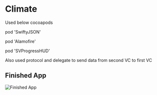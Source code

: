 # Climate

Used below cocoapods

  pod 'SwiftyJSON'
  
  pod 'Alamofire'
  
  pod 'SVProgressHUD'
  
 Also used protocol and delegate to send data from second VC to first VC

## Finished App
![Finished App](https://github.com/londonappbrewery/Images/blob/master/Clima.gif)



